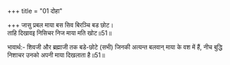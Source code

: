 +++
title = "01 दोहा"

+++
जासु प्रबल माया बस सिव बिरञ्चि बड छोट।  
ताहि दिखावइ निसिचर निज माया मति खोट॥51॥  

भावार्थ:- शिवजी और ब्रह्माजी तक बडे-छोटे (सभी) जिनकी अत्यन्त बलवान्‌ माया के वश में हैं, नीच बुद्धि निशाचर उनको अपनी माया दिखलाता है॥51॥  



